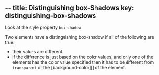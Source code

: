 --
title: Distinguishing box-Shadows
key: distinguishing-box-shadows
--

Look at the style property `box-shadow`

Two elements have a distinguishing box-shadow if all of the following are true:

- their values are different
- if the difference is just based on the color values, and only one of the elements has the color value specified then it has to be different from `transparent` or the [background-color][] of the element.

